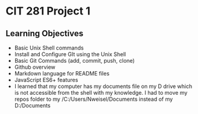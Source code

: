 # CIT 281 Project 1

## Learning Objectives

- Basic Unix Shell commands
- Install and Configure GIt using the Unix Shell
- Basic Git Commands (add, commit, push, clone)
- Github overview
- Markdown language for README files
- JavaScript ES6+ features
- I learned that my computer has my documents file on my D drive which is not accessible from the shell with my knowledge. I had to move my repos folder to my /C:/Users/Nweisel/Documents instead of my D:/Documents
